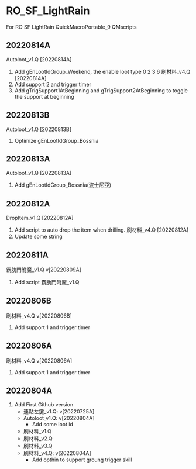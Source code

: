 # RO_SF_LightRain
For RO SF LightRain QuickMacroPortable_9 QMscripts

## 20220814A
Autoloot_v1.Q [20220814A]
1. Add gEnLootIdGroup_Weekend, the enable loot type 0 2 3 6
刷材料_v4.Q [20220814A]
1. Add support 2 and trigger timer
2. Add gTrigSupport1AtBeginning and gTrigSupport2AtBeginning to toggle the support at beginning

## 20220813B
Autoloot_v1.Q [20220813B]
1. Optimize gEnLootIdGroup_Bossnia

## 20220813A
Autoloot_v1.Q [20220813A]
1. Add gEnLootIdGroup_Bossnia(波士尼亞)

## 20220812A
DropItem_v1.Q [20220812A]
1. Add script to auto drop the item when drilling.
刷材料_v4.Q [20220812A]
1. Update some string

## 20220811A
霸肋門附魔_v1.Q v[20220809A]
1. Add script 霸肋門附魔_v1.Q

## 20220806B
刷材料_v4.Q v[20220806B]
1. Add support 1 and trigger timer

## 20220806A
刷材料_v4.Q v[20220806A]
1. Add support 1 and trigger timer

## 20220804A
1. Add First Github version
	- 連點左鍵_v1.Q: v[20220725A]
    - Autoloot_v1.Q: v[20220804A]
	    - Add some loot id
	- 刷材料_v1.Q
	- 刷材料_v2.Q
	- 刷材料_v3.Q
	- 刷材料_v4.Q: v[20220804A]
		- Add opthin to support groung trigger skill